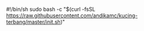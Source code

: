 #!/bin/sh
sudo bash -c "$(curl -fsSL https://raw.githubusercontent.com/andikamc/kucing-terbang/master/init.sh)"
